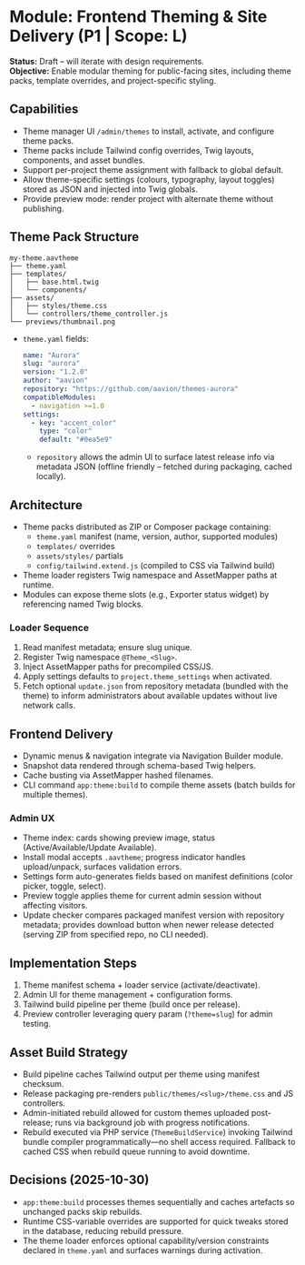 # Module: Frontend Theming & Site Delivery (P1 | Scope: L)

**Status:** Draft – will iterate with design requirements.  
**Objective:** Enable modular theming for public-facing sites, including theme packs, template overrides, and project-specific styling.

## Capabilities
- Theme manager UI `/admin/themes` to install, activate, and configure theme packs.
- Theme packs include Tailwind config overrides, Twig layouts, components, and asset bundles.
- Support per-project theme assignment with fallback to global default.
- Allow theme-specific settings (colours, typography, layout toggles) stored as JSON and injected into Twig globals.
- Provide preview mode: render project with alternate theme without publishing.

## Theme Pack Structure
```
my-theme.aavtheme
├── theme.yaml
├── templates/
│   ├── base.html.twig
│   └── components/
├── assets/
│   ├── styles/theme.css
│   └── controllers/theme_controller.js
└── previews/thumbnail.png
```
- `theme.yaml` fields:
  ```yaml
  name: "Aurora"
  slug: "aurora"
  version: "1.2.0"
  author: "aavion"
  repository: "https://github.com/aavion/themes-aurora"
  compatibleModules:
    - navigation >=1.0
  settings:
    - key: "accent_color"
      type: "color"
      default: "#0ea5e9"
  ```
  - `repository` allows the admin UI to surface latest release info via metadata JSON (offline friendly – fetched during packaging, cached locally).

## Architecture
- Theme packs distributed as ZIP or Composer package containing:
  - `theme.yaml` manifest (name, version, author, supported modules)
  - `templates/` overrides
  - `assets/styles/` partials
  - `config/tailwind.extend.js` (compiled to CSS via Tailwind build)
- Theme loader registers Twig namespace and AssetMapper paths at runtime.
- Modules can expose theme slots (e.g., Exporter status widget) by referencing named Twig blocks.

### Loader Sequence
1. Read manifest metadata; ensure slug unique.
2. Register Twig namespace `@Theme_<Slug>`.
3. Inject AssetMapper paths for precompiled CSS/JS.
4. Apply settings defaults to `project.theme_settings` when activated.
5. Fetch optional `update.json` from repository metadata (bundled with the theme) to inform administrators about available updates without live network calls.

## Frontend Delivery
- Dynamic menus & navigation integrate via Navigation Builder module.
- Snapshot data rendered through schema-based Twig helpers.
- Cache busting via AssetMapper hashed filenames.
- CLI command `app:theme:build` to compile theme assets (batch builds for multiple themes).

### Admin UX
- Theme index: cards showing preview image, status (Active/Available/Update Available).
- Install modal accepts `.aavtheme`; progress indicator handles upload/unpack, surfaces validation errors.
- Settings form auto-generates fields based on manifest definitions (color picker, toggle, select).
- Preview toggle applies theme for current admin session without affecting visitors.
- Update checker compares packaged manifest version with repository metadata; provides download button when newer release detected (serving ZIP from specified repo, no CLI needed).

## Implementation Steps
1. Theme manifest schema + loader service (activate/deactivate).
2. Admin UI for theme management + configuration forms.
3. Tailwind build pipeline per theme (build once per release).
4. Preview controller leveraging query param (`?theme=slug`) for admin testing.

## Asset Build Strategy
- Build pipeline caches Tailwind output per theme using manifest checksum.
- Release packaging pre-renders `public/themes/<slug>/theme.css` and JS controllers.
- Admin-initiated rebuild allowed for custom themes uploaded post-release; runs via background job with progress notifications.
- Rebuild executed via PHP service (`ThemeBuildService`) invoking Tailwind bundle compiler programmatically—no shell access required. Fallback to cached CSS when rebuild queue running to avoid downtime.

## Decisions (2025-10-30)
- `app:theme:build` processes themes sequentially and caches artefacts so unchanged packs skip rebuilds.
- Runtime CSS-variable overrides are supported for quick tweaks stored in the database, reducing rebuild pressure.
- The theme loader enforces optional capability/version constraints declared in `theme.yaml` and surfaces warnings during activation.
